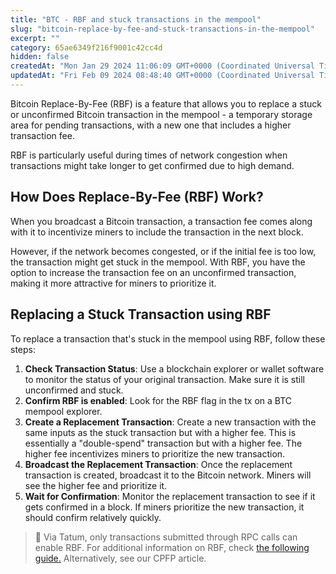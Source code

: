 ```yaml
---
title: "BTC - RBF and stuck transactions in the mempool"
slug: "bitcoin-replace-by-fee-and-stuck-transactions-in-the-mempool"
excerpt: ""
category: 65ae6349f216f9001c42cc4d
hidden: false
createdAt: "Mon Jan 29 2024 11:06:09 GMT+0000 (Coordinated Universal Time)"
updatedAt: "Fri Feb 09 2024 08:48:40 GMT+0000 (Coordinated Universal Time)"
---
```

Bitcoin Replace-By-Fee (RBF) is a feature that allows you to replace a stuck or unconfirmed Bitcoin transaction in the mempool - a temporary storage area for pending transactions, with a new one that includes a higher transaction fee.

RBF is particularly useful during times of network congestion when transactions might take longer to get confirmed due to high demand.

## How Does Replace-By-Fee (RBF) Work?

When you broadcast a Bitcoin transaction, a transaction fee comes along with it to incentivize miners to include the transaction in the next block. 

However, if the network becomes congested, or if the initial fee is too low, the transaction might get stuck in the mempool. With RBF, you have the option to increase the transaction fee on an unconfirmed transaction, making it more attractive for miners to prioritize it.

## Replacing a Stuck Transaction using RBF

To replace a transaction that's stuck in the mempool using RBF, follow these steps:

1. **Check Transaction Status**: Use a blockchain explorer or wallet software to monitor the status of your original transaction. Make sure it is still unconfirmed and stuck.
2. **Confirm RBF is enabled**: Look for the RBF flag in the tx on a BTC mempool explorer.
3. **Create a Replacement Transaction**: Create a new transaction with the same inputs as the stuck transaction but with a higher fee. This is essentially a "double-spend" transaction but with a higher fee. The higher fee incentivizes miners to prioritize the new transaction.
4. **Broadcast the Replacement Transaction**: Once the replacement transaction is created, broadcast it to the Bitcoin network. Miners will see the higher fee and prioritize it.
5. **Wait for Confirmation**: Monitor the replacement transaction to see if it gets confirmed in a block. If miners prioritize the new transaction, it should confirm relatively quickly.

> 📘 Via Tatum, only transactions submitted through RPC calls can enable RBF. For additional information on RBF, check [the following guide.](https://github.com/BlockchainCommons/Learning-Bitcoin-from-the-Command-Line/blob/master/05_2_Resending_a_Transaction_with_RBF.md) Alternatively, see our CPFP article.
